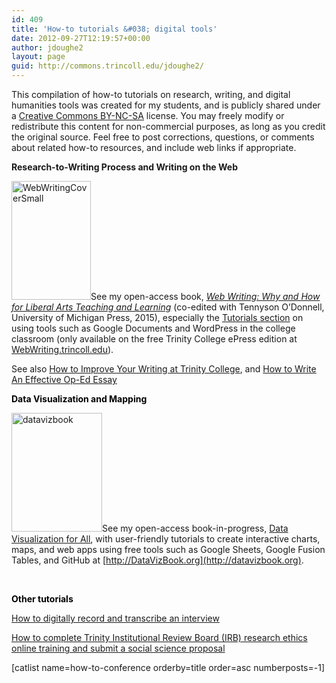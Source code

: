 ```yaml
---
id: 409
title: 'How-to tutorials &#038; digital tools'
date: 2012-09-27T12:19:57+00:00
author: jdoughe2
layout: page
guid: http://commons.trincoll.edu/jdoughe2/
---
```

This compilation of how-to tutorials on research, writing, and digital humanities tools was created for my students, and is publicly shared under a <a title="cc license" href="http://creativecommons.org/licenses/by-nc-sa/3.0/us/" target="_blank">Creative Commons BY-NC-SA</a> license. You may freely modify or redistribute this content for non-commercial purposes, as long as you credit the original source. Feel free to post corrections, questions, or comments about related how-to resources, and include web links if appropriate.

**Research-to-Writing Process and Writing on the Web**

[<img class="alignright size-full wp-image-2002" alt="WebWritingCoverSmall" src="http://localhost/wordpress/wp-content/uploads/2015/04/WebWritingCoverSmall.jpg" width="127" height="190" />](http://localhost/wordpress/wp-content/uploads/2015/04/WebWritingCoverSmall.jpg)See my open-access book, [_Web Writing: Why and How for Liberal Arts Teaching and Learning_](http://webwriting.trincoll.edu) (co-edited with Tennyson O&#8217;Donnell, University of Michigan Press, 2015), especially the [Tutorials section](http://epress.trincoll.edu/webwriting/part/tutorials/) on using tools such as Google Documents and WordPress in the college classroom (only available on the free Trinity College ePress edition at [WebWriting.trincoll.edu](http://webwriting.trincoll.edu)).

See also <a href="http://commons.trincoll.edu/jackdougherty/writing" target="_blank">How to Improve Your Writing at Trinity College</a>, and [How to Write An Effective Op-Ed Essay](http://commons.trincoll.edu/jackdougherty/2012/11/08/op-ed/)

<span style="color: #000000"><strong>Data Visualization and Mapping</strong></span>

[<img class="alignright size-full wp-image-2051" alt="datavizbook" src="http://localhost/wordpress/wp-content/uploads/2012/09/datavizbook.jpg" width="145" height="190" />](http://localhost/wordpress/wp-content/uploads/2012/09/datavizbook.jpg)See my open-access book-in-progress, [Data Visualization for All](http://datavizbook.org), with user-friendly tutorials to create interactive charts, maps, and web apps using free tools such as Google Sheets, Google Fusion Tables, and GitHub at [http://DataVizBook.org](http://datavizbook.org).

&nbsp;

<span style="color: #000000"><strong>Other tutorials</strong></span>

[How to digitally record and transcribe an interview](http://commons.trincoll.edu/jackdougherty/how-to/record-and-transcribe/)

[How to complete Trinity Institutional Review Board (IRB) research ethics online training and submit a social science proposal](http://commons.trincoll.edu/jackdougherty/how-to/irb/)

[catlist name=how-to-conference orderby=title order=asc numberposts=-1]

&nbsp;